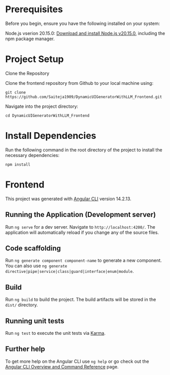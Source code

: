 # Prerequisites
Before you begin, ensure you have the following installed on your system:

Node.js vserion 20.15.0: [Download and install Node.js v20.15.0](https://nodejs.org/dist/v20.15.0/node-v20.15.0-x64.msi), including the npm package manager.

# Project Setup
Clone the Repository

Clone the frontend repository from Github to your local machine using:

`git clone https://github.com/Saiteja1909/DynamicUIGeneratorWithLLM_Frontend.git`

Navigate into the project directory:

`cd DynamicUIGeneratorWithLLM_Frontend`

# Install Dependencies

Run the following command in the root directory of the project to install the necessary dependencies:

`npm install`

# Frontend

This project was generated with [Angular CLI](https://github.com/angular/angular-cli) version 14.2.13.

## Running the Application (Development server)

Run `ng serve` for a dev server. Navigate to `http://localhost:4200/`. The application will automatically reload if you change any of the source files.

## Code scaffolding

Run `ng generate component component-name` to generate a new component. You can also use `ng generate directive|pipe|service|class|guard|interface|enum|module`.

## Build

Run `ng build` to build the project. The build artifacts will be stored in the `dist/` directory.

## Running unit tests

Run `ng test` to execute the unit tests via [Karma](https://karma-runner.github.io).

## Further help

To get more help on the Angular CLI use `ng help` or go check out the [Angular CLI Overview and Command Reference](https://angular.io/cli) page.
